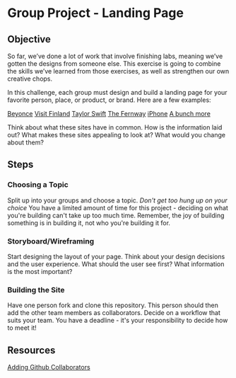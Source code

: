 # Group Project - Landing Page

## Objective

So far, we’ve done a lot of work that involve finishing labs, meaning we’ve gotten the designs from someone else. This exercise is going to combine the skills we’ve learned from those exercises, as well as strengthen our own creative chops.

In this challenge, each group must design and build a landing page for your favorite person, place, or product, or brand. Here are a few examples:

[Beyonce](http://www.beyonce.com/)
[Visit Finland](http://www.visitfinland.com/)
[Taylor Swift](http://taylorswift.com/)
[The Fernway](http://thefernway.com/)
[iPhone](https://www.apple.com/iphone/)
[A bunch more](http://land-book.com/)

Think about what these sites have in common. How is the information laid out? What makes these sites appealing to look at? What would you change about them?

## Steps

### Choosing a Topic

Split up into your groups and choose a topic. *Don't get too hung up on your choice* You have a limited amount of time for this project - deciding on what you're building can't take up too much time. Remember, the joy of building something is in building it, not who you're building it for. 

### Storyboard/Wireframing

Start designing the layout of your page. Think about your design decisions and the user experience. What should the user see first? What information is the most important? 


### Building the Site

Have one person fork and clone this repository. This person should then add the other team members as collaborators. Decide on a workflow that suits your team. You have a deadline - it's your responsibility to decide how to meet it!

## Resources
[Adding Github Collaborators](https://help.github.com/articles/adding-collaborators-to-a-personal-repository/)

